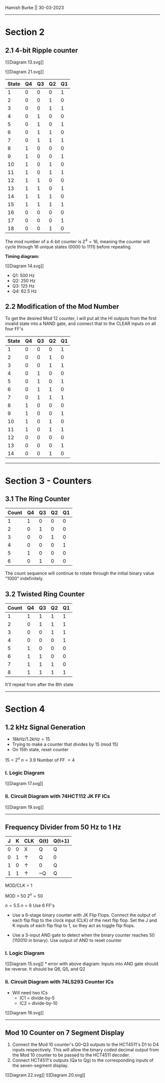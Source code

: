 Hamish Burke || 30-03-2023

***

# Section 2

## 2.1 4-bit Ripple counter

![[Diagram 13.svg]]

![[Diagram 21.svg]]

| State | Q4 | Q3 | Q2 | Q1 |
|-------|----|----|----|----|
| 1     | 0  | 0  | 0  | 1  |
| 2     | 0  | 0  | 1  | 0  |
| 3     | 0  | 0  | 1  | 1  |
| 4     | 0  | 1  | 0  | 0  |
| 5     | 0  | 1  | 0  | 1  |
| 6     | 0  | 1  | 1  | 0  |
| 7     | 0  | 1  | 1  | 1  |
| 8     | 1  | 0  | 0  | 0  |
| 9     | 1  | 0  | 0  | 1  |
| 10    | 1  | 0  | 1  | 0  |
| 11    | 1  | 0  | 1  | 1  |
| 12    | 1  | 1  | 0  | 0  |
| 13    | 1  | 1  | 0  | 1  |
| 14    | 1  | 1  | 1  | 0  |
| 15    | 1  | 1  | 1  | 1  |
| 16    | 0  | 0  | 0  | 0  |
| 17    | 0  | 0  | 0  | 1  |
| 18    | 0  | 0  | 1  | 0  |

The mod number of a 4-bit counter is $2^4 = 16$, meaning the counter will cycle through 16 unique states (0000 to 1111) before repeating.

**Timing diagram:**

![[Diagram 14.svg]]

-   Q1: 500 Hz
-   Q2: 250 Hz
-   Q3: 125 Hz
-   Q4: 62.5 Hz

## 2.2 Modification of the Mod Number

To get the desired Mod 12 counter, I will put all the HI outputs from the first invalid state into a NAND gate, and connect that to the CLEAR inputs on all four FF's

| State | Q4  | Q3  | Q2  | Q1  |
| ----- | --- | --- | --- | --- |
| 1     | 0   | 0   | 0   | 1   |
| 2     | 0   | 0   | 1   | 0   |
| 3     | 0   | 0   | 1   | 1   |
| 4     | 0   | 1   | 0   | 0   |
| 5     | 0   | 1   | 0   | 1   |
| 6     | 0   | 1   | 1   | 0   |
| 7     | 0   | 1   | 1   | 1   |
| 8     | 1   | 0   | 0   | 0   |
| 9     | 1   | 0   | 0   | 1   |
| 10    | 1   | 0   | 1   | 0   |
| 11    | 1   | 0   | 1   | 1   |
| 12    | 0   | 0   | 0   | 0   |
| 13    | 0   | 0   | 0   | 1   |
| 14    | 0   | 0   | 1   | 0   |

***

# Section 3 - Counters

## 3.1 The Ring Counter

| Count | Q4  | Q3  | Q2  | Q1  |
| ----- | --- | --- | --- | --- |
| 1     | 1   | 0   | 0   | 0   |
| 2     | 0   | 1   | 0   | 0   |
| 3     | 0   | 0   | 1   | 0   |
| 4     | 0   | 0   | 0   | 1   |
| 5     | 1   | 0   | 0   | 0   |
| 6     | 0   | 1   | 0   | 0    |

The count sequence will continue to rotate through the initial binary value "1000" indefinitely.

## 3.2 Twisted Ring Counter

| Count | Q4 | Q3 | Q2 | Q1 |
|------|----|----|----|----|
| 1    | 1  | 1  | 1  | 1  |
| 2    | 0  | 1  | 1  | 1  |
| 3    | 0  | 0  | 1  | 1  |
| 4    | 0  | 0  | 0  | 1  |
| 5    | 1  | 0  | 0  | 0  |
| 6    | 1  | 1  | 0  | 0  |
| 7    | 1  | 1  | 1  | 0  |
| 8    | 1  | 1  | 1  | 1  |

It'll repeat from after  the 8th state


***

# Section 4

## 1.2 kHz Signal Generation

- $18 kHz / 1.2 kHz = 15$
- Trying to make a counter that divides by 15 (mod 15)
- On 15th state, reset counter

$15 = 2^n$
$n= 3.9$
Number of FF $= 4$

### I. Logic Diagram

![[Diagram 17.svg]]

### Ii. Circuit Diagram with 74HCT112 JK FF ICs

![[Diagram 19.svg]]

***

## Frequency Divider from 50 Hz to 1 Hz

  J  |  K  |  CLK  |  Q(t)  |  Q(t+1)
-----|-----|-------|--------|---------
  0  |  0  |   X   |   Q    |    Q
  0  |  1  |   ↑   |   Q    |    0
  1  |  0  |   ↑   |   0    |    Q
  1  |  1  |   ↑   |  ~Q    |    Q

MOD/CLK = 1

MOD = 50
$2^n=50$

$n = 5.5$
$n = 6$
Use 6 FF's

-  Use a 6-stage binary counter with JK Flip Flops. Connect the output of each flip flop to the clock input (CLK) of the next flip flop. Set the J and K inputs of each flip flop to 1, so they act as toggle flip flops.

-  Use a 3-input AND gate to detect when the binary counter reaches 50 ($110010$ in binary). Use output of AND to reset counter

### I. Logic Diagram

![[Diagram 15.svg]]
\* error with above diagram: Inputs into AND gate should be reverse. It should be Q6, Q5, and Q2

### Ii. Circuit Diagram with 74LS293 Counter ICs

- Will need two ICs
	- IC1 = divide-by-5
	- IC2 = divide-by-10


![[Diagram 16.svg]]


***

## Mod 10 Counter on 7 Segment Display

1.  Connect the Mod 10 counter's Q0-Q3 outputs to the HCT4511's D1 to D4 inputs respectively. This will allow the binary coded decimal output from the Mod 10 counter to be passed to the HCT4511 decoder.  
2.  Connect HCT4511's outputs (Qa to Qg) to the corresponding inputs of the seven-segment display. 

![[Diagram 22.svg]]
![[Diagram 20.svg]]






